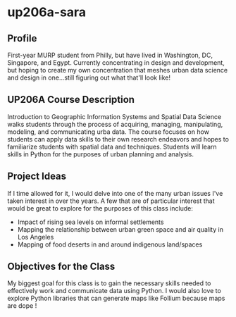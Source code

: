 # up206a-sara
## Profile
First-year MURP student from Philly, but have lived in Washington, DC, Singapore, and Egypt. Currently concentrating in design and development, but hoping to create my own concentration that meshes urban data science and design in one...still figuring out what that'll look like!
## UP206A Course Description
Introduction to Geographic Information Systems and Spatial Data Science walks students through the process of acquiring, managing, manipulating, modeling, and communicating urba data. The course focuses on how students can apply data skills to their own research endeavors and hopes to familiarize students with spatial data and techniques. Students will learn skills in Python for the purposes of urban planning and analysis. 
## Project Ideas
If I time allowed for it, I would delve into one of the many urban issues I've taken interest in over the years. A few that are of particular interest that would be great to explore for the purposes of this class include: 
  * Impact of rising sea levels on informal settlements
  * Mapping the relationship between urban green space and air quality in Los Angeles 
  * Mapping of food deserts in and around indigenous land/spaces
## Objectives for the Class
My biggest goal for this class is to gain the necessary skills needed to effectively work and communicate data using Python. I would also love to explore Python libraries that can generate maps like Follium because maps are dope !
